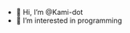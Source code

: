 - 👋 Hi, I’m @Kami-dot
- 👀 I’m interested in programming

<!---
Kami-dot/Kami-dot is a ✨ special ✨ repository because its `README.md` (this file) appears on your GitHub profile.
You can click the Preview link to take a look at your changes.
--->
